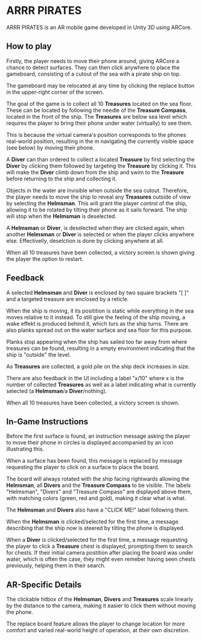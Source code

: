 # ARRR PIRATES

ARRR PIRATES is an AR mobile game developed in Unity 3D using ARCore.

## How to play

Firstly, the player needs to move their phone around, giving ARCore a chance to detect surfaces.
They can then click anywhere to place the gameboard, consisting of a cutout of the sea with a pirate ship on top.

The gameboard may be relocated at any time by clicking the replace button in the upper-right corner of the screen.

The goal of the game is to collect all 10 **Treasures** located on the sea floor.
These can be located by following the needle of the **Treasure Compass**, located in the front of the ship.
The **Treasures** are below sea level which requires the player to bring their phone under water (virtually) to see them.

This is because the virtual camera's position corresponds to the phones real-world position, resulting in the m navigating the currently visible space (see below) by moving their phone.

A **Diver** can than ordered to collect a located **Treasure** by first selecting the **Diver** by clicking them followed by targeting the **Treasure** by clicking it.
This will make the **Diver** climb down from the ship and swim to the **Treasure** before returning to the ship and collecting it.

Objects in the water are invisible when outside the sea cutout.
Therefore, the player needs to move the ship to reveal any **Treasures** outside of view by selecting the **Helmsman**.
This will grant the player control of the ship, allowing it to be rotated by tilting their phone as it sails forward.
The ship will stop when the **Helmsman** is deselected.

A **Helmsman** or **Diver**, is deselected when they are clicked again, when another **Helmsman** or **Diver** is selected or when the player clicks anywhere else.
Effectivelly, deselction is done by clicking anywhere at all.

When all 10 treasures have been collected, a victory screen is shown giving the player the option to restart.

## Feedback

A selected **Helmsman** and **Diver** is enclosed by two square brackets "[ ]" and a targeted treasure are enclosed by a reticle.

When the ship is moving, it its positition is static while everything in the sea moves relative to it instead.
To still give the feeling of the ship moving, a wake effekt is produced behind it, which turs as the ship turns.
There are also planks spread out on the water surface and sea floor for this purpose.

Planks stop appearing when the ship has sailed too far away from where treasures can be found, resulting in a empty environment indicating that the ship is "outside" the level.

As **Treasures** are collected, a gold pile on the ship deck increases in size.

There are also feedback in the UI including a label "x/10" where x is the number of collected **Treasures** as well as a label indicating what is currently selected (a **Helmsman**/a **Diver**/nothing).

When all 10 treasures have been collected, a victory screen is shown.

## In-Game Instructions

Before the first surface is found, an instruction message asking the player to move their phone in circles is displayed accompanied by an icon illustrating this.

When a surface has been found, this message is replaced by message requesting the player to click on a surface to place the board.

The board will always rotated with the ship facing rightwards allowing the **Helmsman**, all **Divers** and the **Treasure Compass** to be visible.
The labels "Helmsman", "Divers" and "Treasure Compass" are displayed above them, with matching colors (green, red and gold), making it clear what is what.

The **Helmsman** and **Divers** also have a "CLICK ME!" label following them.

When the **Helmsman** is clicked/selected for the first time, a message describing that the ship now is steered by tilting the phone is displayed.

When a **Diver** is clicked/selected for the first time, a message requesting the player to click a **Treasure** chest is displayed, prompting them to search for chests.
If their initial camera postition after placing the board was under water, which is often the case, they might even remeber having seen chests previously, helping them in their search.

## AR-Specific Details

The clickable hitbox of the **Helmsman**, **Divers** and **Treasures** scale linearly by the distance to the camera, making it easier to click them without moving the phone.

The replace board feature allows the player to change location for more comfort and varied real-world height of operation, at their own discretion.
